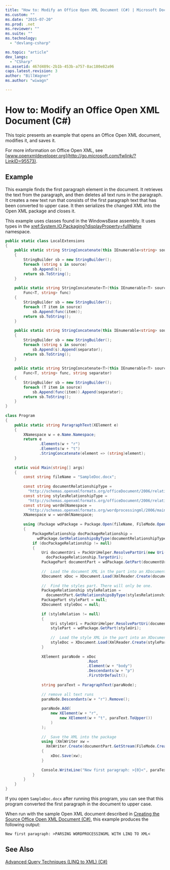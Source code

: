 ```yaml
---
title: "How to: Modify an Office Open XML Document (C#) | Microsoft Docs"
ms.custom: ""
ms.date: "2015-07-20"
ms.prod: .net
ms.reviewer: ""
ms.suite: ""
ms.technology: 
  - "devlang-csharp"

ms.topic: "article"
dev_langs: 
  - "CSharp"
ms.assetid: 467d489c-2b1b-453b-a757-8ac180e82a96
caps.latest.revision: 3
author: "BillWagner"
ms.author: "wiwagn"

---
```

# How to: Modify an Office Open XML Document (C#)
This topic presents an example that opens an Office Open XML document, modifies it, and saves it.  
  
 For more information on Office Open XML, see [www.openxmldeveloper.org](http://go.microsoft.com/fwlink/?LinkID=95573).  
  
## Example  
 This example finds the first paragraph element in the document. It retrieves the text from the paragraph, and then deletes all text runs in the paragraph. It creates a new text run that consists of the first paragraph text that has been converted to upper case. It then serializes the changed XML into the Open XML package and closes it.  
  
 This example uses classes found in the WindowsBase assembly. It uses types in the <xref:System.IO.Packaging?displayProperty=fullName> namespace.  
  
```cs  
public static class LocalExtensions  
{  
    public static string StringConcatenate(this IEnumerable<string> source)  
    {  
        StringBuilder sb = new StringBuilder();  
        foreach (string s in source)  
            sb.Append(s);  
        return sb.ToString();  
    }  
  
    public static string StringConcatenate<T>(this IEnumerable<T> source,  
        Func<T, string> func)  
    {  
        StringBuilder sb = new StringBuilder();  
        foreach (T item in source)  
            sb.Append(func(item));  
        return sb.ToString();  
    }  
  
    public static string StringConcatenate(this IEnumerable<string> source, string separator)  
    {  
        StringBuilder sb = new StringBuilder();  
        foreach (string s in source)  
            sb.Append(s).Append(separator);  
        return sb.ToString();  
    }  
  
    public static string StringConcatenate<T>(this IEnumerable<T> source,  
        Func<T, string> func, string separator)  
    {  
        StringBuilder sb = new StringBuilder();  
        foreach (T item in source)  
            sb.Append(func(item)).Append(separator);  
        return sb.ToString();  
    }  
}  
  
class Program  
{  
    public static string ParagraphText(XElement e)  
    {  
        XNamespace w = e.Name.Namespace;  
        return e  
               .Elements(w + "r")  
               .Elements(w + "t")  
               .StringConcatenate(element => (string)element);  
    }  
  
    static void Main(string[] args)  
    {  
        const string fileName = "SampleDoc.docx";  
  
        const string documentRelationshipType =  
          "http://schemas.openxmlformats.org/officeDocument/2006/relationships/officeDocument";  
        const string stylesRelationshipType =  
          "http://schemas.openxmlformats.org/officeDocument/2006/relationships/styles";  
        const string wordmlNamespace =  
          "http://schemas.openxmlformats.org/wordprocessingml/2006/main";  
        XNamespace w = wordmlNamespace;  
  
        using (Package wdPackage = Package.Open(fileName, FileMode.Open, FileAccess.ReadWrite))  
        {  
            PackageRelationship docPackageRelationship =  
              wdPackage.GetRelationshipsByType(documentRelationshipType).FirstOrDefault();  
            if (docPackageRelationship != null)  
            {  
                Uri documentUri = PackUriHelper.ResolvePartUri(new Uri("/", UriKind.Relative),  
                  docPackageRelationship.TargetUri);  
                PackagePart documentPart = wdPackage.GetPart(documentUri);  
  
                //  Load the document XML in the part into an XDocument instance.  
                XDocument xDoc = XDocument.Load(XmlReader.Create(documentPart.GetStream()));  
  
                //  Find the styles part. There will only be one.  
                PackageRelationship styleRelation =  
                  documentPart.GetRelationshipsByType(stylesRelationshipType).FirstOrDefault();  
                PackagePart stylePart = null;  
                XDocument styleDoc = null;  
  
                if (styleRelation != null)  
                {  
                    Uri styleUri = PackUriHelper.ResolvePartUri(documentUri, styleRelation.TargetUri);  
                    stylePart = wdPackage.GetPart(styleUri);  
  
                    //  Load the style XML in the part into an XDocument instance.  
                    styleDoc = XDocument.Load(XmlReader.Create(stylePart.GetStream()));  
                }  
  
                XElement paraNode = xDoc  
                                    .Root  
                                    .Element(w + "body")  
                                    .Descendants(w + "p")  
                                    .FirstOrDefault();  
  
                string paraText = ParagraphText(paraNode);  
  
                // remove all text runs  
                paraNode.Descendants(w + "r").Remove();  
  
                paraNode.Add(  
                    new XElement(w + "r",  
                        new XElement(w + "t", paraText.ToUpper())  
                    )  
                );  
  
                //  Save the XML into the package  
                using (XmlWriter xw =  
                  XmlWriter.Create(documentPart.GetStream(FileMode.Create, FileAccess.Write)))  
                {  
                    xDoc.Save(xw);  
                }  
  
                Console.WriteLine("New first paragraph: >{0}<", paraText.ToUpper());  
            }  
        }  
    }  
}  
```  
  
 If you open `SampleDoc.docx` after running this program, you can see that this program converted the first paragraph in the document to upper case.  
  
 When run with the sample Open XML document described in [Creating the Source Office Open XML Document (C#)](../../../../csharp/programming-guide/concepts/linq/creating-the-source-office-open-xml-document.md), this example produces the following output:  
  
```  
New first paragraph: >PARSING WORDPROCESSINGML WITH LINQ TO XML<  
```  
  
## See Also  
 [Advanced Query Techniques (LINQ to XML) (C#)](../../../../csharp/programming-guide/concepts/linq/advanced-query-techniques-linq-to-xml.md)